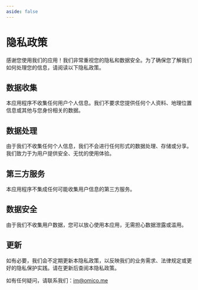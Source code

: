 ```yaml
---
aside: false
---
```


# 隐私政策

感谢您使用我们的应用！我们非常重视您的隐私和数据安全。为了确保您了解我们如何处理您的信息，请阅读以下隐私政策。

## 数据收集

本应用程序不收集任何用户个人信息。我们不要求您提供任何个人资料、地理位置信息或其他与您身份相关的数据。

## 数据处理

由于我们不收集任何个人信息，我们不会进行任何形式的数据处理、存储或分享。我们致力于为用户提供安全、无忧的使用体验。

## 第三方服务

本应用程序不集成任何可能收集用户信息的第三方服务。

## 数据安全

由于我们不收集用户数据，您可以放心使用本应用，无需担心数据泄露或滥用。

## 更新

如有必要，我们会不定期更新本隐私政策，以反映我们的业务需求、法律规定或更好的隐私保护实践。请在更新后查阅本隐私政策。

如有任何疑问，请联系我们：[im@omico.me](mailto:im@omico.me)
